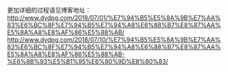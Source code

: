 更加详细的过程请见博客地址：
http://www.dydpg.com/2018/07/01/%E7%94%B5%E5%8A%9B%E7%AA%83%E6%BC%8F%E7%94%B5%E7%94%A8%E6%88%B7%E8%87%AA%E5%8A%A8%E8%AF%86%E5%88%AB/
http://www.dydpg.com/2018/07/10/%E7%94%B5%E5%8A%9B%E7%AA%83%E6%BC%8F%E7%94%B5%E7%94%A8%E6%88%B7%E8%87%AA%E5%8A%A8%E8%AF%86%E5%88%AB-%E6%8B%93%E5%B1%95%E6%80%9D%E8%80%83/

